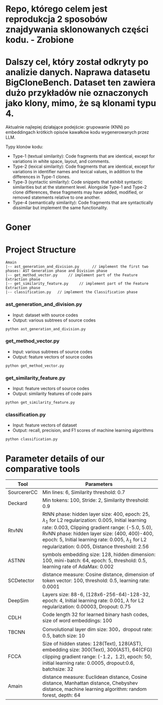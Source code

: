 # Repo, którego celem jest reprodukcja 2 sposobów znajdywania sklonowanych części kodu. - Zrobione
# Dalszy cel, który został odkryty po analizie danych. Naprawa datasetu BigCloneBench. Dataset ten zawiera dużo przykładów nie oznaczonych jako klony, mimo, że są klonami typu 4.

Aktualnie najlepiej działające podejście: grupowanie (KNN) po embeddingach krótkich opisów kawałków kodu wygenerowanych przez LLM.

Typy klonów kodu:
- Type-1 (textual similarity): Code fragments that are identical, except for variations in white space, layout, and
comments.
- Type-2 (lexical similarity): Code fragments that are identical, except for variations in identifier names and lexical
values, in addition to the differences in Type-1 clones.
- Type-3 (syntactic similarity): Code snippets that exhibit
syntactic similarities but at the statement level. Alongside
Type-1 and Type-2 clone differences, these fragments may
have added, modified, or removed statements relative to
one another.
- Type-4 (semantically similarity): Code fragments that are
syntactically dissimilar but implement the same functionality.
# Goner

# Project Structure  
  
```shell  
Amain  
|-- ast_generation_and_division.py     	// implement the first two phases: AST Generation phase and Division phase  
|-- get_method_vector.py     // implement part of the Feature Extraction phase
|-- get_similarity_feature.py     // implement part of the Feature Extraction phase
|-- classification.py   // implement the Classification phase  
```

### ast_generation_and_division.py
- Input: dataset with source codes
- Output: various subtrees of source codes 
```
python ast_generation_and_division.py
```

### get_method_vector.py
- Input: various subtrees of source codes
- Output: feature vectors of source codes 
```
python get_method_vector.py
```

### get_similarity_feature.py 
- Input: feature vectors of source codes
- Output: similarity features of code pairs 
```
python get_similarity_feature.py 
```

### classification.py
- Input: feature vectors of dataset
- Output: recall, precision, and F1 scores of machine learning algorithms
```
python classification.py
```

# Parameter details of our comparative tools
|Tool            |Parameters                     |
|----------------|-------------------------------|
|SourcererCC	|Min lines: 6, Similarity threshold: 0.7            |
|Deckard      |Min tokens: 100, Stride: 2, Similarity threshold: 0.9 |
|RtvNN       |RtNN phase: hidden layer size: 400, epoch: 25, $\lambda_1$ for L2 regularization: 0.005, Initial learning rate: 0.003, Clipping gradient range: (-5.0, 5.0), RvNN phase: hidden layer size: (400, 400)-400, epoch: 5, Initial learning rate: 0.005, $\lambda_1$ for L2 regularization: 0.005, Distance threshold: 2.56    |
|ASTNN      |symbols embedding size: 128, hidden dimension: 100, mini-batch: 64, epoch: 5, threshold: 0.5, learning rate of AdaMax: 0.002  |
|SCDetector      |distance measure: Cosine distance, dimension of token vector: 100, threshold: 0.5, learning rate: 0.0001 |
|DeepSim      |Layers size: 88-6, (128x6-256-64)-128-32, epoch: 4, Initial learning rate: 0.001, $\lambda$ for L2 regularization: 0.00003, Dropout: 0.75 |
|CDLH      |Code length 32 for learned binary hash codes, size of word embeddings: 100 |
|TBCNN      |Convolutional layer dim size: 300，dropout rate: 0.5, batch size: 10 |
|FCCA      |Size of hidden states: 128(Text), 128(AST), embedding size: 300(Text), 300(AST), 64(CFG) clipping gradient range: (-1.2，1.2), epoch: 50, initial learning rate: 0.0005, dropout:0.6, batchsize: 32|
|Amain      |distance measure: Euclidean distance, Cosine distance, Manhattan distance, Chebyshev distance, machine learning algorithm: random forest, depth: 64 |

